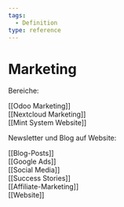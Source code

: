 ```yaml
---
tags:
  - Definition
type: reference
---
```

# Marketing

Bereiche:

[[Odoo Marketing]]\
[[Nextcloud Marketing]]\
[[Mint System Website]]

Newsletter und Blog auf Website:

[[Blog-Posts]]\
[[Google Ads]]\
[[Social Media]]\
[[Success Stories]]\
[[Affiliate-Marketing]]\
[[Website]]
